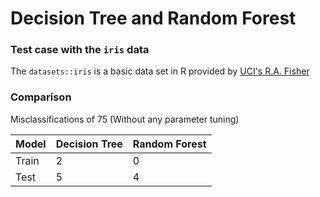 Decision Tree and Random Forest
================

### Test case with the `iris` data

The `datasets::iris` is a basic data set in R provided by [UCI's R.A. Fisher](https://archive.ics.uci.edu/ml/datasets/iris)

### Comparison

Misclassifications of 75 (Without any parameter tuning)

| Model | Decision Tree | Random Forest |
|-------|---------------|---------------|
| Train | 2             | 0             |
| Test  | 5             | 4             |
